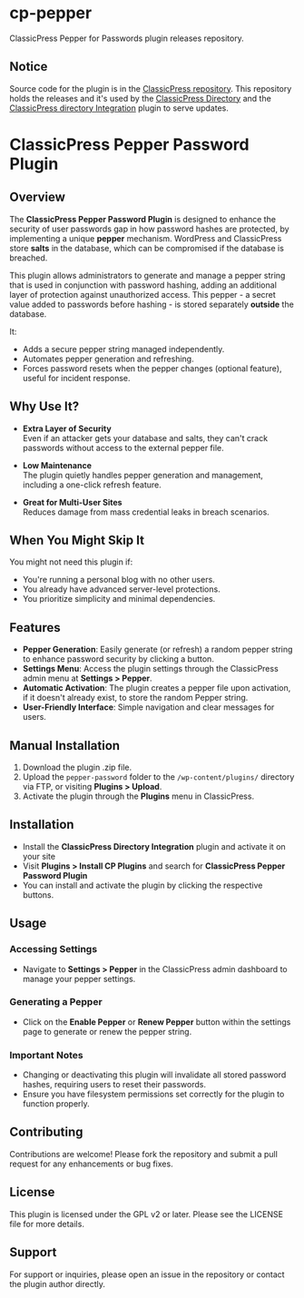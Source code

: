 # cp-pepper
ClassicPress Pepper for Passwords plugin releases repository.

## Notice
Source code for the plugin is in the [ClassicPress repository](https://github.com/ClassicPress/ClassicPress).
This repository holds the releases and it's used by the [ClassicPress Directory](https://directory.classicpress.net/) and the [ClassicPress directory Integration](https://directory.classicpress.net/plugins/classicpress-directory-integration/) plugin to serve updates.

# ClassicPress Pepper Password Plugin

## Overview

The **ClassicPress Pepper Password Plugin** is designed to enhance the security of user passwords gap in how password hashes are protected, by implementing a unique **pepper** mechanism.  WordPress and ClassicPress store **salts** in the database, which can be compromised if the database is breached.

This plugin allows administrators to generate and manage a pepper string that is used in conjunction with password hashing, adding an additional layer of protection against unauthorized access. This pepper - a secret value added to passwords before hashing - is stored separately **outside** the database.

It:
- Adds a secure pepper string managed independently.
- Automates pepper generation and refreshing.
- Forces password resets when the pepper changes (optional feature), useful for incident response.

## Why Use It?

- **Extra Layer of Security**  
  Even if an attacker gets your database and salts, they can't crack passwords without access to the external pepper file.

- **Low Maintenance**  
  The plugin quietly handles pepper generation and management, including a one-click refresh feature.

- **Great for Multi-User Sites**  
  Reduces damage from mass credential leaks in breach scenarios.

## When You Might Skip It

You might not need this plugin if:
- You're running a personal blog with no other users.
- You already have advanced server-level protections.
- You prioritize simplicity and minimal dependencies.

## Features

- **Pepper Generation**: Easily generate (or refresh) a random pepper string to enhance password security by clicking a button.
- **Settings Menu**: Access the plugin settings through the ClassicPress admin menu at **Settings > Pepper**.
- **Automatic Activation**: The plugin creates a pepper file upon activation, if it doesn't already exist, to store the random Pepper string.
- **User-Friendly Interface**: Simple navigation and clear messages for users.

## Manual Installation

1. Download the plugin .zip file.
2. Upload the `pepper-password` folder to the `/wp-content/plugins/` directory via FTP, or visiting **Plugins > Upload**.
3. Activate the plugin through the **Plugins** menu in ClassicPress.

## Installation

- Install the **ClassicPress Directory Integration** plugin and activate it on your site
- Visit **Plugins > Install CP Plugins** and search for **ClassicPress Pepper Password Plugin**
- You can install and activate the plugin by clicking the respective buttons.

## Usage

### Accessing Settings

- Navigate to **Settings > Pepper** in the ClassicPress admin dashboard to manage your pepper settings.

### Generating a Pepper

- Click on the **Enable Pepper** or **Renew Pepper** button within the settings page to generate or renew the pepper string.

### Important Notes

- Changing or deactivating this plugin will invalidate all stored password hashes, requiring users to reset their passwords.
- Ensure you have filesystem permissions set correctly for the plugin to function properly.

## Contributing

Contributions are welcome! Please fork the repository and submit a pull request for any enhancements or bug fixes.

## License

This plugin is licensed under the GPL v2 or later. Please see the LICENSE file for more details.

## Support

For support or inquiries, please open an issue in the repository or contact the plugin author directly.
